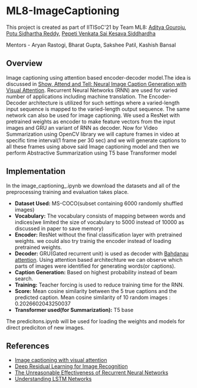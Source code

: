 # ML8-ImageCaptioning
This project is created as part of IITISoC'21 by Team ML8: [Aditya Gouroju](https://github.com/StrawHat369), [Potu Sidhartha Reddy](https://github.com/sid521), [Pepeti Venkata Sai Kesava Siddhardha](https://github.com/pepetikesavasiddhardha)

Mentors - Aryan Rastogi, Bharat Gupta, Sakshee Patil, Kashish Bansal
## Overview
Image captioning using attention based encoder-decoder model.The idea is discussed in [Show, Attend and Tell: Neural Image Caption Generation with Visual Attention](https://arxiv.org/abs/1502.03044). Recurrent Neural Networks (RNN) are used for varied number of applications including machine translation. The Encoder-Decoder architecture is utilized for such settings where a varied-length input sequence is mapped to the varied-length output sequence. The same network can also be used for image captioning. We used a ResNet with pretrained weights as encoder to make feature vectors from the input images and GRU an variant of RNN as decoder.
Now for Video Summarization using OpenCV library we will capture frames in video at specific time interval(1 frame per 30 sec) and we will generate captions to all these frames using above said Image captioning model and then we perform Abstractive Summarization using T5 base Transformer model

## Implementation
In the image_captioning_.ipynb we download the datasets and all of the preprocessing training and evaluation takes place.
- **Dataset Used:** MS-COCO(subset containing 6000 randomly shuffled images)
- **Vocabulary:** The vocabulary consists of mapping between words and indices(we limited the size of vocabulary to 5000 instead of 10000 as discussed in paper to save memory)
- **Encoder:** ResNet without the final classification layer with pretrained weights. we could also try trainig the encoder instead of loading pretrained weights.
- **Decoder:** GRU(Gated recurrent unit) is used as decoder with [Bahdanau attention](https://arxiv.org/pdf/1409.0473.pdf). Using attention based architechture we can observe which parts of images were identified for generating words(or captions).
- **Caption Generation:** Based on highest probability instead of beam search.
- **Training:** Teacher forcing is used to reduce training time for the RNN.
- **Score:** Mean cosine similarity between the 5 true captions and the predicted caption. Mean cosine similarity of 10 random images :  0.2026602043250037
- **Transformer used(for Summarization):** T5 base


The predicitons.ipynb will be used for loading the weights and models for direct prediciton of new images.

## References
- [ Image captioning with visual attention ](https://www.tensorflow.org/tutorials/text/image_captioning)
- [Deep Residual Learning for Image Recognition](https://arxiv.org/pdf/1512.03385.pdf)
- [The Unreasonable Effectiveness of Recurrent Neural Networks](http://karpathy.github.io/2015/05/21/rnn-effectiveness/)
- [Understanding LSTM Networks](https://colah.github.io/posts/2015-08-Understanding-LSTMs/)
